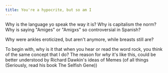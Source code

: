 ```yaml
--- 
title: You're a hypocrite, but so am I
---
```

Why is the language yo speak the way it is? Why is capitalism the norm? Why is saying "Amiges" or "Amigxs" so controversial in Spanish?

Why were ankles eroticized, but aren't anymore, while breasts still are?

To begin with, why is it that when you hear or read the word rock, you think of the same concept that I do? The reason for *why* it's like this, could be better understood by Richard Dawkin's ideas of Memes (of all things (Seriously, read his book The Selfish Gene))